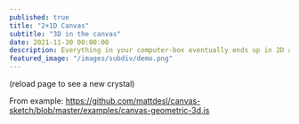 ```yaml
---
published: true
title: "2+1D Canvas"
subtitle: "3D in the canvas"
date: 2021-11-30 00:00:00
description: Everything in your computer-box eventually ends up in 2D anyways.
featured_image: "/images/subdiv/demo.png"
---
```


<canvas id="canvas" width="640" height="480"></canvas>

<script type="module" src="{{ base.url | prepend: site.url }}/scripts/3d-in-canvas/main.js"></script>

(reload page to see a new crystal)

From example:
https://github.com/mattdesl/canvas-sketch/blob/master/examples/canvas-geometric-3d.js
